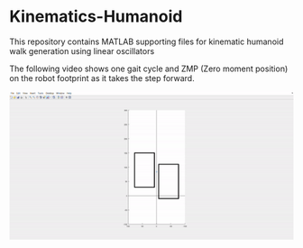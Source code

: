 # Kinematics-Humanoid
This repository contains MATLAB supporting files for kinematic humanoid walk generation using linear oscillators

The following video shows one gait cycle and ZMP (Zero moment position) on the robot footprint as it takes the step forward.

![aly_text](https://github.com/karthikram05/Kinematics-Humanoid/blob/master/Images/this.gif)
